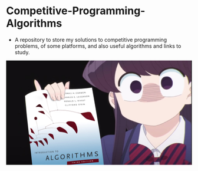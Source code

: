# Competitive-Programming-Algorithms
- A repository to store my solutions to competitive programming problems, of some platforms, and also useful algorithms and links to study.

<div align="center" max-height="100%">
    <img src="https://github.com/Iagorrr04/Competitive-Programming-Algorithms/blob/main/Komi_Shouko_holding_Introduction_to_Algorithms.jpg">
</div>
